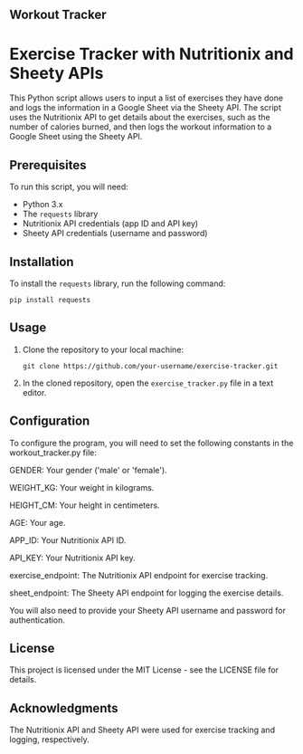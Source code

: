 ## **Workout Tracker**

# Exercise Tracker with Nutritionix and Sheety APIs

This Python script allows users to input a list of exercises they have done and logs the information in a Google Sheet via the Sheety API. The script uses the Nutritionix API to get details about the exercises, such as the number of calories burned, and then logs the workout information to a Google Sheet using the Sheety API.

## Prerequisites

To run this script, you will need:

- Python 3.x
- The `requests` library
- Nutritionix API credentials (app ID and API key)
- Sheety API credentials (username and password)

## Installation

To install the `requests` library, run the following command:

```
pip install requests
```

## Usage

1. Clone the repository to your local machine:

   ```
   git clone https://github.com/your-username/exercise-tracker.git
   ```

2. In the cloned repository, open the `exercise_tracker.py` file in a text editor.

## Configuration

To configure the program, you will need to set the following constants in the workout_tracker.py file:

GENDER: Your gender ('male' or 'female').

WEIGHT_KG: Your weight in kilograms.

HEIGHT_CM: Your height in centimeters.

AGE: Your age.

APP_ID: Your Nutritionix API ID.

API_KEY: Your Nutritionix API key.

exercise_endpoint: The Nutritionix API endpoint for exercise tracking.

sheet_endpoint: The Sheety API endpoint for logging the exercise details.

You will also need to provide your Sheety API username and password for authentication.

## License

This project is licensed under the MIT License - see the LICENSE file for details.

## Acknowledgments

The Nutritionix API and Sheety API were used for exercise tracking and logging, respectively.
